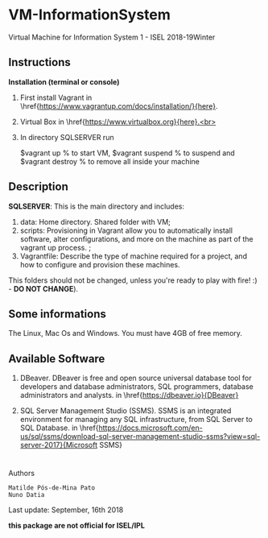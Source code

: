 # VM-InformationSystem
Virtual Machine for Information System 1 - ISEL 2018-19Winter

## Instructions

**Installation (terminal or console)**

1. First install Vagrant in \href{https://www.vagrantup.com/docs/installation/}{here}. <br>

2. Virtual Box in \href{https://www.virtualbox.org}{here}.<br>

3. In directory SQLSERVER run 

	$vagrant up  		% to start VM, 
	$vagrant suspend 	% to suspend and 
	$vagrant destroy 	% to remove all inside your machine 

## Description

**SQLSERVER**: This is the main directory and includes:

1. data: Home directory. Shared folder with VM;
2. scripts: Provisioning in Vagrant allow you to automatically install software, alter configurations, and more on the machine as part of the vagrant up process. ;
3. Vagrantfile: Describe the type of machine required for a project, and how to configure and provision these machines.

This folders should not be changed, unless you're ready to play with fire! :) - **DO NOT CHANGE**).
	
 
## Some informations

The Linux, Mac Os and Windows. You must have 4GB of free memory.


## Available Software

1. DBeaver. DBeaver is free and open source universal database tool for developers and database administrators, SQL programmers, database administrators and analysts. in \href{https://dbeaver.io}{DBeaver}

2. SQL Server Management Studio (SSMS). SSMS is an integrated environment for managing any SQL infrastructure, from SQL Server to SQL Database. in \href{https://docs.microsoft.com/en-us/sql/ssms/download-sql-server-management-studio-ssms?view=sql-server-2017}{Microsoft SSMS}

# 

<p>Authors</p>

	Matilde Pós-de-Mina Pato 
	Nuno Datia 

Last update: September, 16th 2018 

**this package are not official for ISEL/IPL**